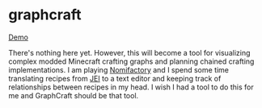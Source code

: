 # graphcraft
[Demo](https://graphcraft.cruftbusters.com)

There's nothing here yet. However, this will become a tool for visualizing complex modded Minecraft crafting graphs and planning chained crafting implementations. I am playing [Nomifactory](https://github.com/Nomifactory/Nomifactory) and I spend some time translating recipes from [JEI](https://github.com/mezz/JustEnoughItems) to a text editor and keeping track of relationships between recipes in my head. I wish I had a tool to do this for me and GraphCraft should be that tool.
